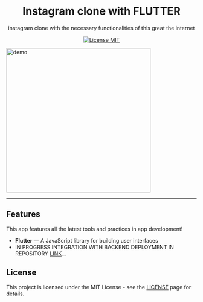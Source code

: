 <h1 align="center">

<br>
Instagram clone with FLUTTER
</h1>

<p align="center">instagram clone with the necessary functionalities of this great the internet</p>

<p align="center">
  <a href="https://opensource.org/licenses/MIT">
    <img src="https://img.shields.io/badge/License-MIT-blue.svg" alt="License MIT">
  </a>
</p>

[//]: # "Add your gifs/images here:"

<div>
  <img src="./.github/instadesign.gif" alt="demo" width="382">
</div>

<hr />

## Features

[//]: # "Add the features of your project here:"

This app features all the latest tools and practices in app development!

- **Flutter** — A JavaScript library for building user interfaces
- IN PROGRESS INTEGRATION WITH BACKEND DEPLOYMENT IN REPOSITORY [LINK](https://github.com/bzapata95/instagram-clone)...

## License

This project is licensed under the MIT License - see the [LICENSE](https://opensource.org/licenses/MIT) page for details.
